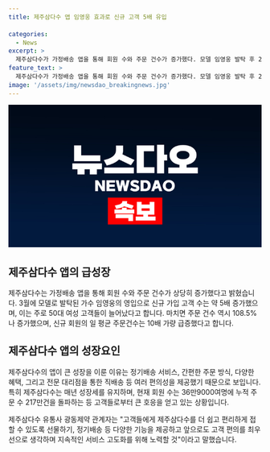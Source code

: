 ```yaml
---
title: 제주삼다수 앱 임영웅 효과로 신규 고객 5배 유입

categories:
  - News
excerpt: >
  제주삼다수가 가정배송 앱을 통해 회원 수와 주문 건수가 증가했다. 모델 임영웅 발탁 후 2주간 신규 가입 고객 수는 약 5배 늘었고, 특히 50대 여성 고객이 많았다. 주문 건수도 108.5% 증가하며 정기배송 서비스 등의 혜택이 호응을 얻고 있다. 앱은 회원 수 36만9000명, 누적 주문 수 217만건을 기록하며 소비자들에게 편의를 제공하고 있다. 계속해서 고객 편의를 위해 노력할 것으로 전망된다.
feature_text: >
  제주삼다수가 가정배송 앱을 통해 회원 수와 주문 건수가 증가했다. 모델 임영웅 발탁 후 2주간 신규 가입 고객 수는 약 5배 늘었고, 특히 50대 여성 고객이 많았다. 주문 건수도 108.5% 증가하며 정기배송 서비스 등의 혜택이 호응을 얻고 있다. 앱은 회원 수 36만9000명, 누적 주문 수 217만건을 기록하며 소비자들에게 편의를 제공하고 있다. 계속해서 고객 편의를 위해 노력할 것으로 전망된다.
image: '/assets/img/newsdao_breakingnews.jpg'
---
```


<p><img src="/assets/img/newsdao_breakingnews.jpg" alt="firstkoreanews 속보" /></p>

<h2 data-ke-size="size26">제주삼다수 앱의 급성장</h2>

<p data-ke-size="size16">제주삼다수는 가정배송 앱을 통해 회원 수와 주문 건수가 상당히 증가했다고 밝혔습니다. 3월에 모델로 발탁된 가수 임영웅의 영입으로 신규 가입 고객 수는 약 5배 증가했으며, 이는 주로 50대 여성 고객들이 늘어났다고 합니다. 마치면 주문 건수 역시 108.5%나 증가했으며, 신규 회원의 일 평균 주문건수는 10배 가량 급증했다고 합니다.</p>

<h2 data-ke-size="size26">제주삼다수 앱의 성장요인</h2>

<p data-ke-size="size16">제주삼다수의 앱이 큰 성장을 이룬 이유는 정기배송 서비스, 간편한 주문 방식, 다양한 혜택, 그리고 전문 대리점을 통한 직배송 등 여러 편의성을 제공했기 때문으로 보입니다. 특히 제주삼다수는 매년 성장세를 유지하며, 현재 회원 수는 36만9000여명에 누적 주문 수 217만건을 돌파하는 등 고객들로부터 큰 호응을 얻고 있는 상황입니다.</p>

<p data-ke-size="size16">제주삼다수 유통사 광동제약 관계자는 "고객들에게 제주삼다수를 더 쉽고 편리하게 접할 수 있도록 선물하기, 정기배송 등 다양한 기능을 제공하고 앞으로도 고객 편의를 최우선으로 생각하며 지속적인 서비스 고도화를 위해 노력할 것"이라고 말했습니다.</p>

